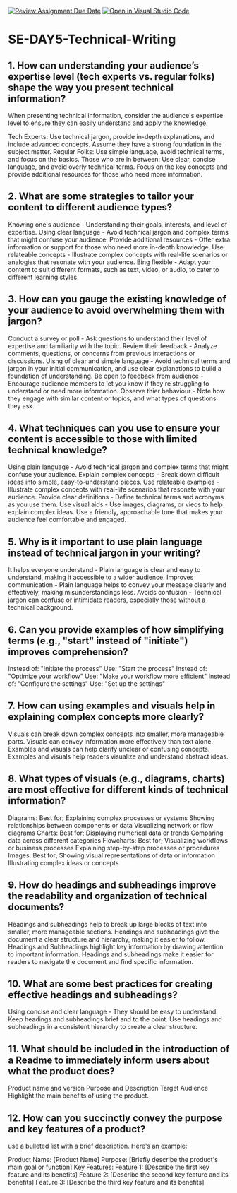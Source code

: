 [![Review Assignment Due Date](https://classroom.github.com/assets/deadline-readme-button-22041afd0340ce965d47ae6ef1cefeee28c7c493a6346c4f15d667ab976d596c.svg)](https://classroom.github.com/a/zsAR-pyY)
[![Open in Visual Studio Code](https://classroom.github.com/assets/open-in-vscode-2e0aaae1b6195c2367325f4f02e2d04e9abb55f0b24a779b69b11b9e10269abc.svg)](https://classroom.github.com/online_ide?assignment_repo_id=18598705&assignment_repo_type=AssignmentRepo)
# SE-DAY5-Technical-Writing
## 1. How can understanding your audience’s expertise level (tech experts vs. regular folks) shape the way you present technical information?
When presenting technical information, consider the audience's expertise level to ensure they can easily understand and apply the knowledge. 

Tech Experts: Use technical jargon, provide in-depth explanations, and include advanced concepts. Assume they have a strong foundation in the subject matter.
Regular Folks:  Use simple language, avoid technical terms, and focus on the basics.
Those who are in between: Use clear, concise language, and avoid overly technical terms. Focus on the key concepts and provide additional resources for those who need more information.

## 2. What are some strategies to tailor your content to different audience types?
Knowing one's audience - Understanding their goals, interests, and level of expertise.
Using clear language - Avoid technical jargon and complex terms that might confuse your audience.
Provide additional resources - Offer extra information or support for those who need more in-depth knowledge.
Use relateable concepts - Illustrate complex concepts with real-life scenarios or analogies that resonate with your audience.
Bing flexible - Adapt your content to suit different formats, such as text, video, or audio, to cater to different learning styles.

## 3. How can you gauge the existing knowledge of your audience to avoid overwhelming them with jargon?
Conduct a survey or poll - Ask questions to understand their level of expertise and familiarity with the topic.
Review their feedback - Analyze comments, questions, or concerns from previous interactions or discussions.
Uisng of clear and simple language -  Avoid technical terms and jargon in your initial communication, and use clear explanations to build a foundation of understanding.
Be open to feedback from audience - Encourage audience members to let you know if they're struggling to understand or need more information.
Observe thier behaviour - Note how they engage with similar content or topics, and what types of questions they ask.


## 4. What techniques can you use to ensure your content is accessible to those with limited technical knowledge?
Using plain language - Avoid technical jargon and complex terms that might confuse your audience.
Explain complex concepts - Break down difficult ideas into simple, easy-to-understand pieces.
Use relateable examples -  Illustrate complex concepts with real-life scenarios that resonate with your audience.
Provide clear definitions - Define technical terms and acronyms as you use them.
Use visual aids - Use images, diagrams, or vieos to help explain complex ideas.
Use a friendly, approachable tone that makes your audience feel comfortable and engaged.

## 5. Why is it important to use plain language instead of technical jargon in your writing?
It helps everyone understand -  Plain language is clear and easy to understand, making it accessible to a wider audience.
Improves communication -  Plain language helps to convey your message clearly and effectively, making misunderstandings less.
Avoids confusion -  Technical jargon can confuse or intimidate readers, especially those without a technical background.

## 6. Can you provide examples of how simplifying terms (e.g., "start" instead of "initiate") improves comprehension?
Instead of: "Initiate the process"
Use: "Start the process"
Instead of: "Optimize your workflow"
Use: "Make your workflow more efficient"
Instead of: "Configure the settings"
Use: "Set up the settings"


## 7. How can using examples and visuals help in explaining complex concepts more clearly?
Visuals can break down complex concepts into smaller, more manageable parts.
Visuals can convey information more effectively than text alone.
Examples and visuals can help clarify unclear or confusing concepts.
Examples and visuals help readers visualize and understand abstract ideas.

## 8. What types of visuals (e.g., diagrams, charts) are most effective for different kinds of technical information?
Diagrams: Best for;
  Explaining complex processes or systems
  Showing relationships between components or data
  Visualizing network or flow diagrams
Charts: Best for;
  Displaying numerical data or trends
  Comparing data across different categories
Flowcharts: Best for;
  Visualizing workflows or business processes
  Explaining step-by-step processes or procedures
Images: Best for;
  Showing visual representations of data or information
  Illustrating complex ideas or concepts
  
## 9. How do headings and subheadings improve the readability and organization of technical documents?
Headings and subheadings help to break up large blocks of text into smaller, more manageable sections.
Headings and subheadings give the document a clear structure and hierarchy, making it easier to follow.
Headings and Subheadings highlight key information by drawing attention to important information.
Headings and subheadings make it easier for readers to navigate the document and find specific information.

## 10. What are some best practices for creating effective headings and subheadings?
Using concise and clear language - They should be easy to understand.
Keep headings and subheadings brief and to the point.
Use headings and subheadings in a consistent hierarchy to create a clear structure.


## 11. What should be included in the introduction of a Readme to immediately inform users about what the product does?
Product name and version
Purpose and Description
Target Audience
Highlight the main benefits of using the product.

## 12. How can you succinctly convey the purpose and key features of a product?
use a bulleted list with a brief description. Here's an example:

Product Name: [Product Name]
  Purpose: [Briefly describe the product's main goal or function]
Key Features:
  Feature 1: [Describe the first key feature and its benefits]
  Feature 2: [Describe the second key feature and its benefits]
  Feature 3: [Describe the third key feature and its benefits]

